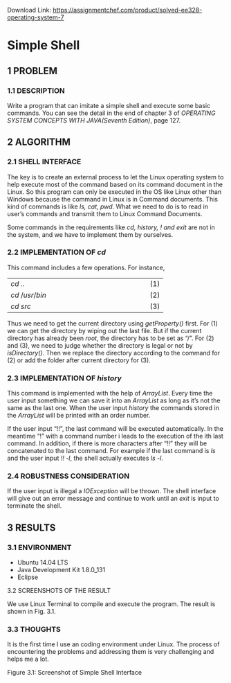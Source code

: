 Download Link: https://assignmentchef.com/product/solved-ee328-operating-system-7
<br>



<h1>Simple Shell</h1>




<h2>1 PROBLEM</h2>

<h3>1.1 DESCRIPTION</h3>

Write a program that can imitate a simple shell and execute some basic commands. You can see the detail in the end of chapter 3 of <em>OPERATING SYSTEM CONCEPTS WITH JAVA(Seventh Edition)</em>, page 127.

<h2>2 ALGORITHM</h2>

<h3>2.1 SHELL INTERFACE</h3>

The key is to create an external process to let the Linux operating system to help execute most of the command based on its command document in the Linux. So this program can only be executed in the OS like Linux other than Windows because the command in Linux is in Command documents. This kind of commands is like <em>ls, cat, pwd</em>. What we need to do is to read in user’s commands and transmit them to Linux Command Documents.

Some commands in the requirements like <em>cd, history, ! and exit </em>are not in the system, and we have to implement them by ourselves.

<h3>2.2 IMPLEMENTATION OF <em>cd</em></h3>

This command includes a few operations. For instance,

<table width="322">

 <tbody>

  <tr>

   <td width="306"><em>cd </em>..</td>

   <td width="16">(1)</td>

  </tr>

  <tr>

   <td width="306"><em>cd </em>/<em>usr</em>/<em>bin</em></td>

   <td width="16">(2)</td>

  </tr>

  <tr>

   <td width="306"><em>cd src</em></td>

   <td width="16">(3)</td>

  </tr>

 </tbody>

</table>

Thus we need to get the current directory using <em>getProperty() </em>first. For (1) we can get the directory by wiping out the last file. But if the current directory has already been <em>root</em>, the directory has to be set as “/”. For (2) and (3), we need to judge whether the directory is legal or not by <em>isDirectory()</em>. Then we replace the directory according to the command for (2) or add the folder after current directory for (3).

<h3>2.3 IMPLEMENTATION OF <em>history</em></h3>

This command is implemented with the help of <em>ArrayList</em>. Every time the user input something we can save it into an <em>ArrayList </em>as long as it’s not the same as the last one. When the user input <em>history </em>the commands stored in the <em>ArrayList </em>will be printed with an order number.

If the user input “!!”, the last command will be executed automatically. In the meantime “!” with a command number i leads to the execution of the ith last command. In addition, if there is more characters after “!!” they will be concatenated to the last command. For example if the last command is <em>ls </em>and the user input <em>!! -l</em>, the shell actually executes <em>ls -l</em>.

<h3>2.4 ROBUSTNESS CONSIDERATION</h3>

If the user input is illegal a <em>IOException </em>will be thrown. The shell interface will give out an error message and continue to work until an <em>exit </em>is input to terminate the shell.

<h2>3 RESULTS</h2>

<h3>3.1 ENVIRONMENT</h3>

<ul>

 <li>Ubuntu 14.04 LTS</li>

 <li>Java Development Kit 1.8.0_131</li>

 <li>Eclipse</li>

</ul>

3.2 SCREENSHOTS OF THE RESULT

We use Linux Terminal to compile and execute the program. The result is shown in Fig. 3.1.

<h3>3.3 THOUGHTS</h3>

It is the first time I use an coding environment under Linux. The process of encountering the problems and addressing them is very challenging and helps me a lot.

Figure 3.1: Screenshot of Simple Shell Interface